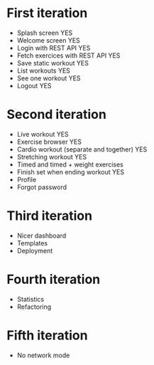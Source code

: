 # First iteration

- Splash screen YES
- Welcome screen YES
- Login with REST API YES
- Fetch exercices with REST API YES
- Save static workout YES
- List workouts YES
- See one workout YES
- Logout YES

# Second iteration

- Live workout YES
- Exercise browser YES
- Cardio workout (separate and together) YES
- Stretching workout YES
- Timed and timed + weight exercises
- Finish set when ending workout YES
- Profile
- Forgot password

# Third iteration

- Nicer dashboard
- Templates
- Deployment

# Fourth iteration

- Statistics
- Refactoring

# Fifth iteration

- No network mode